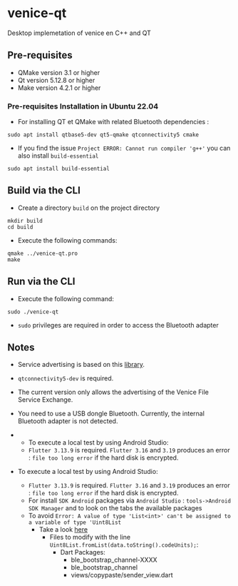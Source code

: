 # venice-qt
Desktop implemetation of venice en C++ and QT

## Pre-requisites
- QMake version 3.1 or higher
- Qt version 5.12.8 or higher
- Make version 4.2.1 or higher

### Pre-requisites Installation in Ubuntu 22.04
- For installing QT et QMake with related Bluetooth dependencies :

```
sudo apt install qtbase5-dev qt5-qmake qtconnectivity5 cmake
```
- If you find the issue `Project ERROR: Cannot run compiler 'g++'` you can also install `build-essential`

```
sudo apt install build-essential
```
## Build via the CLI
- Create a directory `build` on the project directory
```
mkdir build
cd build
```
- Execute the following commands:

```
qmake ../venice-qt.pro
make
```
## Run via the CLI

- Execute the following command:
```
sudo ./venice-qt
```

  - `sudo` privileges are required in order to access the Bluetooth adapter



## Notes

- Service advertising is based on this [library](https://doc.qt.io/qt-5/qtbluetooth-le-overview.html#advertising-services).  
- `qtconnectivity5-dev`  is required.
- The current version only allows the advertising of the Venice File Service Exchange.
- You need to use a USB dongle Bluetooth. Currently, the internal Bluetooth adapter is not detected.
-   - To execute a local test by using Android Studio:
    - `Flutter 3.13.9` is required. `Flutter 3.16` and `3.19` produces an error : `file too long error` if the hard disk is encrypted.

- To execute a local test by using Android Studio:
  - `Flutter 3.13.9` is required. `Flutter 3.16` and `3.19` produces an error : `file too long error` if the hard disk is encrypted.
  - For install `SDK Android` packages via `Android Studio` : `tools->Android SDK Manager` and to look on the tabs the available packages
  - To avoid `Error: A value of type 'List<int>' can't be assigned to a variable of type 'Uint8List`
    - Take a look [here](https://coflutter.com/dart-flutter-how-to-convert-string-to-uint8list/)
      - Files to modify with the line `Uint8List.fromList(data.toString().codeUnits);`:
        - Dart Packages:
          - ble_bootstrap_channel-XXXX
          - ble_bootstrap_channel
          - views/copypaste/sender_view.dart
